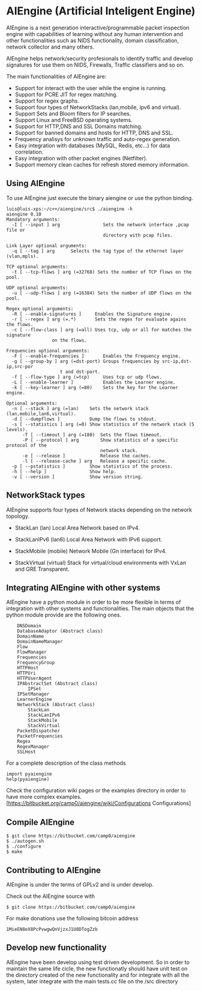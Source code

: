 AIEngine (Artificial Inteligent Engine)
=========

AIEngine is a next generation interactive/programmable packet inspection engine with capabilities of learning
without any human intervention and other functionalities such as NIDS functionality, 
domain classification, network collector and many others.  

AIEngine helps network/security profesionals to identify traffic and develop
signatures for use them on NIDS, Firewalls, Traffic classifiers and so on.

The main functionalities of AIEngine are:

- Support for interact with the user while the engine is running.
- Support for PCRE JIT for regex matching.
- Support for regex graphs.
- Support four types of NetworkStacks (lan,mobile, ipv6 and virtual).
- Support Sets and Bloom filters for IP searches.
- Support Linux and FreeBSD operating systems.
- Support for HTTP,DNS and SSL Domains matching.
- Support for banned domains and hosts for HTTP, DNS and SSL.
- Frequency analisys for unknown traffic and auto-regex generation.
- Easy integration with databases (MySQL, Redis, etc...) for data correlation.
- Easy integration with other packet engines (Netfilter).
- Support memory clean caches for refresh stored memory information.

Using AIEngine 
---------------

To use AIEngine just execute the binary aiengine or use the python binding.

	luis@luis-xps:~/c++/aiengine/src$ ./aiengine -h
	aiengine 0.10
	Mandatory arguments:
	  -I [ --input ] arg                Sets the network interface ,pcap file or 
	                                    directory with pcap files.

	Link Layer optional arguments:
	  -q [ --tag ] arg      Selects the tag type of the ethernet layer (vlan,mpls).

	TCP optional arguments:
	  -t [ --tcp-flows ] arg (=32768) Sets the number of TCP flows on the pool.

	UDP optional arguments:
	  -u [ --udp-flows ] arg (=16384) Sets the number of UDP flows on the pool.

	Regex optional arguments:
	  -R [ --enable-signatures ]     Enables the Signature engine.
	  -r [ --regex ] arg (=.*)       Sets the regex for evaluate agains the flows.
	  -c [ --flow-class ] arg (=all) Uses tcp, udp or all for matches the signature
					 on the flows.

	Frequencies optional arguments:
	  -F [ --enable-frequencies ]       Enables the Frequency engine.
	  -g [ --group-by ] arg (=dst-port) Groups frequencies by src-ip,dst-ip,src-por
					    t and dst-port.
	  -f [ --flow-type ] arg (=tcp)     Uses tcp or udp flows.
	  -L [ --enable-learner ]           Enables the Learner engine.
	  -k [ --key-learner ] arg (=80)    Sets the key for the Learner engine.

	Optional arguments:
	  -n [ --stack ] arg (=lan)    Sets the network stack (lan,mobile,lan6,virtual).
	  -d [ --dumpflows ]           Dump the flows to stdout.
	  -s [ --statistics ] arg (=0) Show statistics of the network stack (5 levels).
          -T [ --timeout ] arg (=180)  Sets the flows timeout.
          -P [ --protocol ] arg        Show statistics of a specific protocol of the 
                                       network stack.
          -e [ --release ]             Release the caches.
          -l [ --release-cache ] arg   Release a specific cache.
	  -p [ --pstatistics ]         Show statistics of the process.
	  -h [ --help ]                Show help.
	  -v [ --version ]             Show version string.

NetworkStack types
---------------
AIEngine supports four types of Network stacks depending on the network topology.

- StackLan (lan) Local Area Network based on IPv4.

- StackLanIPv6 (lan6) Local Area Network with IPv6 support.

- StackMobile (mobile) Network Mobile (Gn interface) for IPv4.

- StackVirtual (virtual) Stack for virtual/cloud environments with VxLan and GRE Transparent.

Integrating AIEngine with other systems 
---------------------------------------

AIEngine have a python module in order to be more flexible in terms of integration with other systems and functionalities.
The main objects that the python module provide are the following ones.

        DNSDomain
        DatabaseAdaptor (Abstract class)
        DomainName
        DomainNameManager
        Flow
        FlowManager
        Frequencies
        FrequencyGroup
        HTTPHost
        HTTPUri
        HTTPUserAgent
        IPAbstractSet (Abstract class)
            IPSet
        IPSetManager
        LearnerEngine
        NetworkStack (Abstract class)
            StackLan
            StackLanIPv6
            StackMobile
            StackVirtual
        PacketDispatcher
        PacketFrequencies
        Regex
        RegexManager
        SSLHost

For a complete description of the class methods 

	import pyaiengine
	help(pyaiengine)

Check the configuration wiki pages or the examples directory in order to have more complex examples.
[https://bitbucket.org/camp0/aiengine/wiki/Configurations Configurations]

Compile AIEngine
----------------

    $ git clone https://bitbucket.com/camp0/aiengine
    $ ./autogen.sh
    $ ./configure
    $ make

Contributing to AIEngine 
-------------------------

AIEngine is under the terms of GPLv2 and is under develop.

Check out the AIEngine source with 

    $ git clone https://bitbucket.com/camp0/aiengine

For make donations use the following bitcoin address

    1MieEN8eX8PcPvwgwQnVjzxJ1U8DTogZzb

Develop new functionality
-------------------------

AIEngine have been develop using test driven development. So in order to maintain the same life cicle, the new functionatly
 should have unit test on the directory created of the new functionality and for integrate with all the system, later integrate
with the main tests.cc file on the /src directory